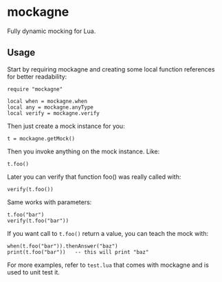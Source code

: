 mockagne
========

Fully dynamic mocking for Lua.

## Usage
Start by requiring mockagne and creating some local function references for better readability:

    require "mockagne"
    
    local when = mockagne.when
    local any = mockagne.anyType
    local verify = mockagne.verify

Then just create a mock instance for you:

	t = mockagne.getMock()

Then you invoke anything on the mock instance. Like:

    t.foo()

Later you can verify that function foo() was really called with:

    verify(t.foo())

Same works with parameters:

    t.foo("bar")
    verify(t.foo("bar"))

If you want call to `t.foo()` return a value, you can teach the mock with:

    when(t.foo("bar")).thenAnswer("baz")
    print(t.foo("bar"))   -- this will print "baz"

For more examples, refer to `test.lua` that comes with mockagne and is used to unit test it.

